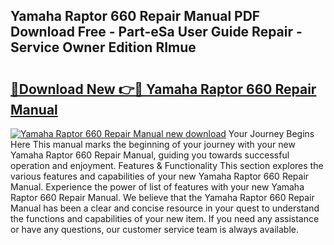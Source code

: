 ## Yamaha Raptor 660 Repair Manual PDF Download Free - Part-eSa User Guide Repair - Service Owner Edition RImue

# <h2><a href="http://bc70768.oget.top/?id=Yamaha+Raptor+660+Repair+Manual">🔗Download New 👉🔴 Yamaha Raptor 660 Repair Manual</a></h2>

[![Yamaha Raptor 660 Repair Manual new download](https://i.imgur.com/5g1atiW.png)](http://bc70768.oget.top/?id=Yamaha+Raptor+660+Repair+Manual)
Your Journey Begins Here This manual marks the beginning of your journey with your new Yamaha Raptor 660 Repair Manual, guiding you towards successful operation and enjoyment. Features & Functionality This section explores the various features and capabilities of your new Yamaha Raptor 660 Repair Manual. Experience the power of list of features with your new Yamaha Raptor 660 Repair Manual. We believe that the Yamaha Raptor 660 Repair Manual has been a clear and concise resource in your quest to understand the functions and capabilities of your new item. If you need any assistance or have any questions, our customer service team is always available.
